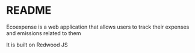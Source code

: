 # README

Ecoexpense is a web application that allows users to track their expenses and emissions related to them

It is built on Redwood JS

